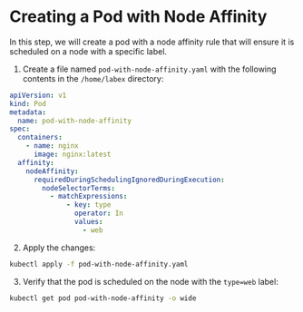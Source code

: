 # Creating a Pod with Node Affinity

In this step, we will create a pod with a node affinity rule that will ensure it is scheduled on a node with a specific label.

1. Create a file named `pod-with-node-affinity.yaml` with the following contents in the `/home/labex` directory:

```yaml
apiVersion: v1
kind: Pod
metadata:
  name: pod-with-node-affinity
spec:
  containers:
    - name: nginx
      image: nginx:latest
  affinity:
    nodeAffinity:
      requiredDuringSchedulingIgnoredDuringExecution:
        nodeSelectorTerms:
          - matchExpressions:
              - key: type
                operator: In
                values:
                  - web
```

2. Apply the changes:

```bash
kubectl apply -f pod-with-node-affinity.yaml
```

3. Verify that the pod is scheduled on the node with the `type=web` label:

```bash
kubectl get pod pod-with-node-affinity -o wide
```
